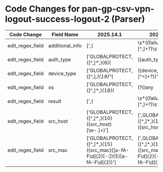# Code Changes for pan-gp-csv-vpn-logout-success-logout-2 (Parser)

| Code Change | Field Name | 2025.14.1 | 2025.15.1 |
|-------------|------------|-----------|------------|
| edit_regex_field | additional_info | [',(|\s*({failure_reason}[^,]+?)\s*"*\s*),(""+|"({additional_info}[^"]+)"),({result}failure)', 'GLOBALPROTECT,([^,]*,){19}("+,|"+[^"]+"+,)([^,]*,){3}("+,|"+({additional_info}[^"]+)"+,)'] | [',(|\s*({failure_reason}[^,]+?)\s*"*\s*),(""+|"({additional_info}[^"]+)"),({result}failure)', ',GLOBALPROTECT,([^,]*,){19}("+,|"+[^"]+"+,)([^,]*,){3}("+,|"+({additional_info}[^"]+)"+,)'] |
| edit_regex_field | auth_type | ['GLOBALPROTECT,([^,]*,){6}(|({auth_type}[^,]*)),'] | [',GLOBALPROTECT,([^,]*,){6}(|({auth_type}[^,]*)),'] |
| edit_regex_field | device_type | ['GLOBALPROTECT,([^,]*,){19}"*(|({device_type}[^=]+?))"*\s*,'] | [',GLOBALPROTECT,([^,]*,){19}"*(|({device_type}[^=]+?))"*\s*,'] |
| edit_regex_field | os | ['GLOBALPROTECT,([^,]*,){18}(|(?i)any|({os}[^,]*)),'] | [',GLOBALPROTECT,([^,]*,){18}(|(?i)any|({os}[^,]*)),'] |
| edit_regex_field | result | [',(|\s*({failure_reason}[^,]+?)\s*"*\s*),(""+|"({additional_info}[^"]+)"),({result}failure)', 'GLOBALPROTECT,([^,]*,){19}("+,|"+[^"]+"+,)([^,]*,){3}("+,|"+[^"]+"+,)({result}failure|success)'] | [',(|\s*({failure_reason}[^,]+?)\s*"*\s*),(""+|"({additional_info}[^"]+)"),({result}failure)', ',GLOBALPROTECT,([^,]*,){19}("+,|"+[^"]+"+,)([^,]*,){3}("+,|"+[^"]+"+,)({result}failure|success)'] |
| edit_regex_field | src_host | ['GLOBALPROTECT,([^,]*,){10}({src_host}[\w\-\.]+)'] | [',GLOBALPROTECT,([^,]*,){10}({src_host}[\w\-\.]+)'] |
| edit_regex_field | src_mac | ['GLOBALPROTECT,([^,]*,){15}({src_mac}([a-fA-F\d]{2}[-:]){5}[a-fA-F\d]{2})'] | [',GLOBALPROTECT,([^,]*,){15}({src_mac}([a-fA-F\d]{2}[-:]){5}[a-fA-F\d]{2})'] |